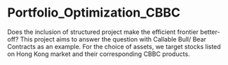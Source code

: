 # Portfolio_Optimization_CBBC
Does the inclusion of structured project make the efficient frontier better-off? This project aims to answer the question with Callable Bull/ Bear Contracts as an example. For the choice of assets, we target stocks listed on Hong Kong market and their corresponding CBBC products.
